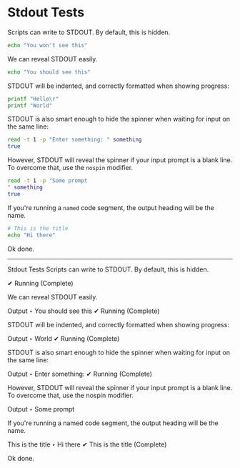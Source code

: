 # Stdout Tests

Scripts can write to STDOUT. By default, this is hidden.

``` bash
echo "You won't see this"
```

We can reveal STDOUT easily.

``` bash stdout
echo "You should see this"
```

STDOUT will be indented, and correctly formatted when showing progress:

``` bash stdout
printf "Hello\r"
printf "World"
```

STDOUT is also smart enough to hide the spinner when waiting for input on the same line:

``` bash stdout
read -t 1 -p "Enter something: " something
true
```

However, STDOUT will reveal the spinner if your input prompt is a blank line. To overcome that, use the `nospin` modifier.

``` bash stdout nospin
read -t 1 -p "Some prompt
" something
true
```

If you're running a `named` code segment, the output heading will be the name.

``` bash stdout named
# This is the title
echo "Hi there"
```

Ok done.

-----

Stdout Tests
Scripts can write to STDOUT. By default, this is hidden.

✔ Running (Complete)

We can reveal STDOUT easily.

Output
‣ You should see this
✔ Running (Complete)

STDOUT will be indented, and correctly formatted when showing progress:

Output
‣ World
✔ Running (Complete)

STDOUT is also smart enough to hide the spinner when waiting for input on the same line:

Output
‣ Enter something: 
✔ Running (Complete)

However, STDOUT will reveal the spinner if your input prompt is a blank line. To overcome that, use the nospin modifier.

Output
‣ Some prompt

If you're running a named code segment, the output heading will be the name.

This is the title
‣ Hi there
✔ This is the title (Complete)

Ok done.
